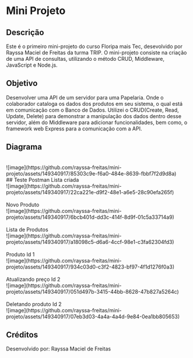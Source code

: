 # Mini Projeto 

## Descrição
Este é o primeiro mini-projeto do curso Floripa mais Tec, desevolvido por Rayssa Maciel de Freitas da turma TRIP. O mini-projeto consiste na criação de uma API de consultas, utilizando o método CRUD, Middleware, JavaScript e Node.js.

## Objetivo
Desenvolver uma API de um servidor para uma Papelaria. Onde o colaborador cataloga os dados dos produtos em seu sistema, o qual está em comunicação com o Banco de Dados.
Utilizei o CRUD(Create, Read, Update, Delete) para demonstrar a manipulação dos dados dentro desse servidor, além do Middleware para adicionar funcionalidades, bem como, o framework web Express para a comunicação com a API.

## Diagrama
<br>
![image](https://github.com/rayssa-freitas/mini-projeto/assets/149340917/85303c9e-f6a0-484e-8639-fbbf7f2d9d8a)
<br>
## Teste Postman
Lista criada
<br>
![image](https://github.com/rayssa-freitas/mini-projeto/assets/149340917/22ca221e-d9f2-48e1-a6e5-28c90efa265f)
<br>
<br>
Novo Produto
<br>
![image](https://github.com/rayssa-freitas/mini-projeto/assets/149340917/6bcb401d-dd3c-414f-8d9f-01c5a33714a9)
<br>
<br>
Lista de Produtos
<br>
![image](https://github.com/rayssa-freitas/mini-projeto/assets/149340917/a18098c5-d6a6-4ccf-98e1-c3fa62304fd3)
<br>
<br>
Produto Id 1
<br>
![image](https://github.com/rayssa-freitas/mini-projeto/assets/149340917/934c03d0-c3f2-4823-bf97-4f1d1276f0a3)
<br>
<br>
Atualizando preço Id 2
<br>
![image](https://github.com/rayssa-freitas/mini-projeto/assets/149340917/051d497b-3415-44bb-8628-47b827a5264c)
<br>
<br>
Deletando produto Id 2
<br>
![image](https://github.com/rayssa-freitas/mini-projeto/assets/149340917/07eb3d03-4a4a-4a4d-9e84-0ea1bb805653)




## Créditos
Desenvolvido por:
Rayssa Maciel de Freitas
